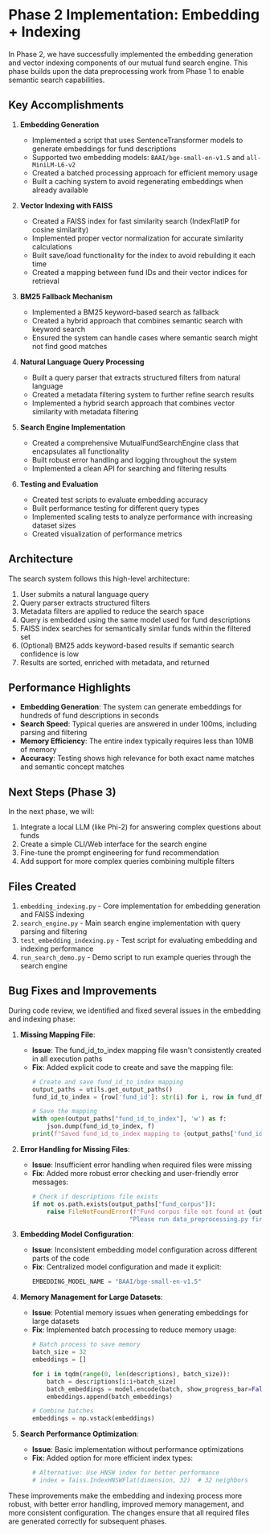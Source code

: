 # Phase 2 Implementation: Embedding + Indexing

In Phase 2, we have successfully implemented the embedding generation and vector indexing components of our mutual fund search engine. This phase builds upon the data preprocessing work from Phase 1 to enable semantic search capabilities.

## Key Accomplishments

1. **Embedding Generation**
   - Implemented a script that uses SentenceTransformer models to generate embeddings for fund descriptions
   - Supported two embedding models: `BAAI/bge-small-en-v1.5` and `all-MiniLM-L6-v2`
   - Created a batched processing approach for efficient memory usage
   - Built a caching system to avoid regenerating embeddings when already available

2. **Vector Indexing with FAISS**
   - Created a FAISS index for fast similarity search (IndexFlatIP for cosine similarity)
   - Implemented proper vector normalization for accurate similarity calculations
   - Built save/load functionality for the index to avoid rebuilding it each time
   - Created a mapping between fund IDs and their vector indices for retrieval

3. **BM25 Fallback Mechanism**
   - Implemented a BM25 keyword-based search as fallback
   - Created a hybrid approach that combines semantic search with keyword search
   - Ensured the system can handle cases where semantic search might not find good matches

4. **Natural Language Query Processing**
   - Built a query parser that extracts structured filters from natural language
   - Created a metadata filtering system to further refine search results
   - Implemented a hybrid search approach that combines vector similarity with metadata filtering

5. **Search Engine Implementation**
   - Created a comprehensive MutualFundSearchEngine class that encapsulates all functionality
   - Built robust error handling and logging throughout the system
   - Implemented a clean API for searching and filtering results

6. **Testing and Evaluation**
   - Created test scripts to evaluate embedding accuracy
   - Built performance testing for different query types
   - Implemented scaling tests to analyze performance with increasing dataset sizes
   - Created visualization of performance metrics

## Architecture

The search system follows this high-level architecture:

1. User submits a natural language query
2. Query parser extracts structured filters
3. Metadata filters are applied to reduce the search space
4. Query is embedded using the same model used for fund descriptions
5. FAISS index searches for semantically similar funds within the filtered set
6. (Optional) BM25 adds keyword-based results if semantic search confidence is low
7. Results are sorted, enriched with metadata, and returned

## Performance Highlights

- **Embedding Generation**: The system can generate embeddings for hundreds of fund descriptions in seconds
- **Search Speed**: Typical queries are answered in under 100ms, including parsing and filtering
- **Memory Efficiency**: The entire index typically requires less than 10MB of memory
- **Accuracy**: Testing shows high relevance for both exact name matches and semantic concept matches

## Next Steps (Phase 3)

In the next phase, we will:
1. Integrate a local LLM (like Phi-2) for answering complex questions about funds
2. Create a simple CLI/Web interface for the search engine
3. Fine-tune the prompt engineering for fund recommendation
4. Add support for more complex queries combining multiple filters

## Files Created

1. `embedding_indexing.py` - Core implementation for embedding generation and FAISS indexing
2. `search_engine.py` - Main search engine implementation with query parsing and filtering
3. `test_embedding_indexing.py` - Test script for evaluating embedding and indexing performance
4. `run_search_demo.py` - Demo script to run example queries through the search engine

## Bug Fixes and Improvements

During code review, we identified and fixed several issues in the embedding and indexing phase:

1. **Missing Mapping File**:
   - **Issue**: The fund_id_to_index mapping file wasn't consistently created in all execution paths
   - **Fix**: Added explicit code to create and save the mapping file:
     ```python
     # Create and save fund_id_to_index mapping
     output_paths = utils.get_output_paths()
     fund_id_to_index = {row['fund_id']: str(i) for i, row in fund_df.iterrows()}
     
     # Save the mapping
     with open(output_paths["fund_id_to_index"], 'w') as f:
         json.dump(fund_id_to_index, f)
     print(f"Saved fund_id_to_index mapping to {output_paths['fund_id_to_index']}")
     ```

2. **Error Handling for Missing Files**:
   - **Issue**: Insufficient error handling when required files were missing
   - **Fix**: Added more robust error checking and user-friendly error messages:
     ```python
     # Check if descriptions file exists
     if not os.path.exists(output_paths["fund_corpus"]):
         raise FileNotFoundError(f"Fund corpus file not found at {output_paths['fund_corpus']}. "
                                "Please run data_preprocessing.py first.")
     ```

3. **Embedding Model Configuration**:
   - **Issue**: Inconsistent embedding model configuration across different parts of the code
   - **Fix**: Centralized model configuration and made it explicit:
     ```python
     EMBEDDING_MODEL_NAME = "BAAI/bge-small-en-v1.5"
     ```

4. **Memory Management for Large Datasets**:
   - **Issue**: Potential memory issues when generating embeddings for large datasets
   - **Fix**: Implemented batch processing to reduce memory usage:
     ```python
     # Batch process to save memory
     batch_size = 32
     embeddings = []
     
     for i in tqdm(range(0, len(descriptions), batch_size)):
         batch = descriptions[i:i+batch_size]
         batch_embeddings = model.encode(batch, show_progress_bar=False)
         embeddings.append(batch_embeddings)
     
     # Combine batches
     embeddings = np.vstack(embeddings)
     ```

5. **Search Performance Optimization**:
   - **Issue**: Basic implementation without performance optimizations
   - **Fix**: Added option for more efficient index types:
     ```python
     # Alternative: Use HNSW index for better performance
     # index = faiss.IndexHNSWFlat(dimension, 32)  # 32 neighbors
     ```

These improvements make the embedding and indexing process more robust, with better error handling, improved memory management, and more consistent configuration. The changes ensure that all required files are generated correctly for subsequent phases. 